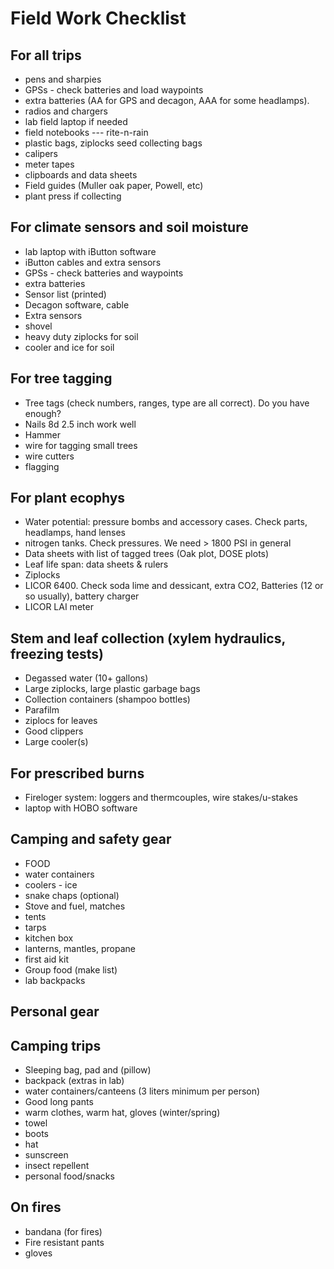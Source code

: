 Field Work Checklist
====================

For all trips
-------------

- pens and sharpies
- GPSs - check batteries and load waypoints
- extra batteries (AA for GPS and decagon, AAA for some headlamps).
- radios and chargers
- lab field laptop if needed
- field notebooks --- rite-n-rain
- plastic bags, ziplocks seed collecting bags
- calipers
- meter tapes
- clipboards and data sheets
- Field guides (Muller oak paper, Powell, etc)
- plant press if collecting


For climate sensors and soil moisture
-------------------------------------

- lab laptop with iButton software
- iButton cables and extra sensors
- GPSs - check batteries and waypoints
- extra batteries
- Sensor list (printed)
- Decagon software, cable
- Extra sensors
- shovel
- heavy duty ziplocks for soil
- cooler and ice for soil
  
For tree tagging
----------------

- Tree tags (check numbers, ranges, type are all correct). Do you have enough?
- Nails 8d 2.5 inch work well
- Hammer
- wire for tagging small trees
- wire cutters
- flagging

For plant ecophys
-----------------

- Water potential: pressure bombs and accessory cases. Check parts, headlamps, hand lenses
- nitrogen tanks. Check pressures. We need > 1800 PSI in general
- Data sheets with list of tagged trees (Oak plot, DOSE plots) 
- Leaf life span: data sheets & rulers
- Ziplocks
- LICOR 6400.  Check soda lime and dessicant, extra CO2, Batteries (12 or so usually), battery charger
- LICOR LAI meter
  
Stem and leaf collection (xylem hydraulics, freezing tests)
-----------------------------------------------------------

- Degassed water (10+ gallons)
- Large ziplocks, large plastic garbage bags
- Collection containers (shampoo bottles)
- Parafilm
- ziplocs for leaves
- Good clippers
- Large cooler(s)

For prescribed burns
--------------------
- Fireloger system: loggers and thermcouples, wire stakes/u-stakes
- laptop with HOBO software
  
Camping and safety gear
-----------------------

- FOOD
- water containers
- coolers - ice
- snake chaps (optional)
- Stove and fuel, matches
- tents
- tarps
- kitchen box
- lanterns, mantles, propane
- first aid kit
- Group food (make list)
- lab backpacks

Personal gear
-------------

## Camping trips ##
 
- Sleeping bag, pad and (pillow)
- backpack (extras in lab)
- water containers/canteens (3 liters minimum per person)
- Good long pants
- warm clothes, warm hat, gloves (winter/spring)
- towel
- boots
- hat
- sunscreen
- insect repellent
- personal food/snacks

## On fires ##

- bandana (for fires)
- Fire resistant pants
- gloves
